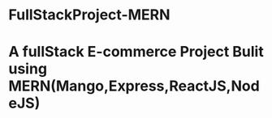 # FullStackProject-MERN
# A fullStack E-commerce Project Bulit using MERN(Mango,Express,ReactJS,NodeJS)
